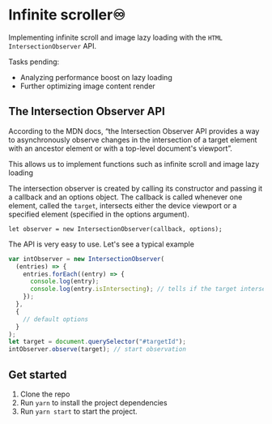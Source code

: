 # Infinite scroller♾️

Implementing infinite scroll and image lazy loading with the `HTML` `IntersectionObserver` API.

Tasks pending:
- Analyzing performance boost on lazy loading
- Further optimizing image content render


## The Intersection Observer API

According to the MDN docs, “the Intersection Observer API provides a way to asynchronously observe changes in the intersection of a target element with an ancestor element or with a top-level document's viewport”.

This allows us to implement functions such as infinite scroll and image lazy loading

The intersection observer is created by calling its constructor and passing it a callback and an options object. The callback is called whenever one element, called the `target`, intersects either the device viewport or a specified element (specified in the options argument).

`let observer = new IntersectionObserver(callback, options);`

The API is very easy to use. Let's see a typical example

```javascript
var intObserver = new IntersectionObserver(
  (entries) => {
    entries.forEach((entry) => {
      console.log(entry);
      console.log(entry.isIntersecting); // tells if the target intersects the root element
    });
  },
  {
    // default options
  }
);
let target = document.querySelector("#targetId");
intObserver.observe(target); // start observation
```

## Get started

1. Clone the repo
1. Run `yarn` to install the project dependencies
1. Run `yarn start` to start the project.
